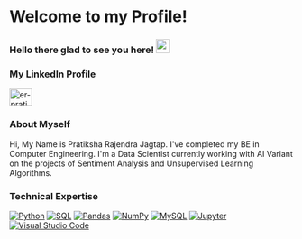 # Welcome to my Profile! 
### Hello there glad to see you here! <a> <img src="https://media.giphy.com/media/hvRJCLFzcasrR4ia7z/giphy.gif" width="25px"></a>

### My LinkedIn Profile 

<a href="https://www.linkedin.com/in/er-pratiksha-jagtap/" target="_blank"><img 
align="center" src="https://raw.githubusercontent.com/rahuldkjain/github-profile-readme-generator/master/src/images/icons/Social/linked-in-alt.svg" alt="er-pratiksha-jagtap" height="30" width="40" /></a>

### About Myself
Hi, My Name is Pratiksha Rajendra Jagtap. I've completed my BE in Computer Engineering.
I'm a Data Scientist currently working with AI Variant on the projects of Sentiment Analysis and Unsupervised Learning Algorithms.


### Technical Expertise

<p>
  <a href="#"><img alt="Python" src="https://img.shields.io/badge/Python-14354C.svg?logo=python&logoColor=white"></a>
  <a href="#"><img alt="SQL" src="https://custom-icon-badges.herokuapp.com/badge/SQL-025E8C.svg?logo=database&logoColor=white"></a>
  <a href="#"><img alt="Pandas" src="https://img.shields.io/badge/Pandas-150458.svg?logo=pandas&logoColor=white"></a>
  <a href="#"><img alt="NumPy" src="https://img.shields.io/badge/Numpy-013243.svg?logo=numpy&logoColor=white"></a>
   <a href="#"><img alt="MySQL" src="https://img.shields.io/badge/MySQL-00f.svg?logo=mysql&logoColor=white"></a>
   <a href="#"><img alt="Jupyter" src="https://img.shields.io/badge/Jupyter-F37626.svg?logo=Jupyter&logoColor=white"></a>
   <a href="#"><img alt="Visual Studio Code" src="https://img.shields.io/badge/Visual%20Studio%20Code-0078d7.svg?logo=visual-studio-code&logoColor=white"></a>

</p>





<!-- BLOG-POST-LIST:END -->
